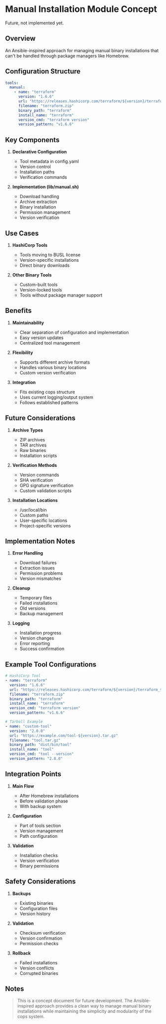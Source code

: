 # Manual Installation Module Concept

Future, not implemented yet.

## Overview

An Ansible-inspired approach for managing manual binary installations that can't be handled through package managers like Homebrew.

## Configuration Structure

```yaml
tools:
  manual:
    - name: "terraform"
      version: "1.6.6"
      url: "https://releases.hashicorp.com/terraform/${version}/terraform_${version}_darwin_amd64.zip"
      filename: "terraform.zip"
      binary_path: "terraform"
      install_name: "terraform"
      version_cmd: "terraform version"
      version_pattern: "v1.6.6"
```

## Key Components

1. **Declarative Configuration**
   - Tool metadata in config.yaml
   - Version control
   - Installation paths
   - Verification commands

2. **Implementation (lib/manual.sh)**
   - Download handling
   - Archive extraction
   - Binary installation
   - Permission management
   - Version verification

## Use Cases

1. **HashiCorp Tools**
   - Tools moving to BUSL license
   - Version-specific installations
   - Direct binary downloads

2. **Other Binary Tools**
   - Custom-built tools
   - Version-locked tools
   - Tools without package manager support

## Benefits

1. **Maintainability**
   - Clear separation of configuration and implementation
   - Easy version updates
   - Centralized tool management

2. **Flexibility**
   - Supports different archive formats
   - Handles various binary locations
   - Custom version verification

3. **Integration**
   - Fits existing cops structure
   - Uses current logging/output system
   - Follows established patterns

## Future Considerations

1. **Archive Types**
   - ZIP archives
   - TAR archives
   - Raw binaries
   - Installation scripts

2. **Verification Methods**
   - Version commands
   - SHA verification
   - GPG signature verification
   - Custom validation scripts

3. **Installation Locations**
   - /usr/local/bin
   - Custom paths
   - User-specific locations
   - Project-specific versions

## Implementation Notes

1. **Error Handling**
   - Download failures
   - Extraction issues
   - Permission problems
   - Version mismatches

2. **Cleanup**
   - Temporary files
   - Failed installations
   - Old versions
   - Backup management

3. **Logging**
   - Installation progress
   - Version changes
   - Error reporting
   - Success confirmation

## Example Tool Configurations

```yaml
# HashiCorp Tool
- name: "terraform"
  version: "1.6.6"
  url: "https://releases.hashicorp.com/terraform/${version}/terraform_${version}_darwin_amd64.zip"
  filename: "terraform.zip"
  binary_path: "terraform"
  install_name: "terraform"
  version_cmd: "terraform version"
  version_pattern: "v1.6.6"

# Tarball Example
- name: "custom-tool"
  version: "2.0.0"
  url: "https://example.com/tool-${version}.tar.gz"
  filename: "tool.tar.gz"
  binary_path: "dist/bin/tool"
  install_name: "tool"
  version_cmd: "tool --version"
  version_pattern: "2.0.0"
```

## Integration Points

1. **Main Flow**
   - After Homebrew installations
   - Before validation phase
   - With backup system

2. **Configuration**
   - Part of tools section
   - Version management
   - Path configuration

3. **Validation**
   - Installation checks
   - Version verification
   - Binary permissions

## Safety Considerations

1. **Backups**
   - Existing binaries
   - Configuration files
   - Version history

2. **Validation**
   - Checksum verification
   - Version confirmation
   - Permission checks

3. **Rollback**
   - Failed installations
   - Version conflicts
   - Corrupted binaries

## Notes

> This is a concept document for future development. The Ansible-inspired approach provides a clean way to manage manual binary installations while maintaining the simplicity and modularity of the cops system.
